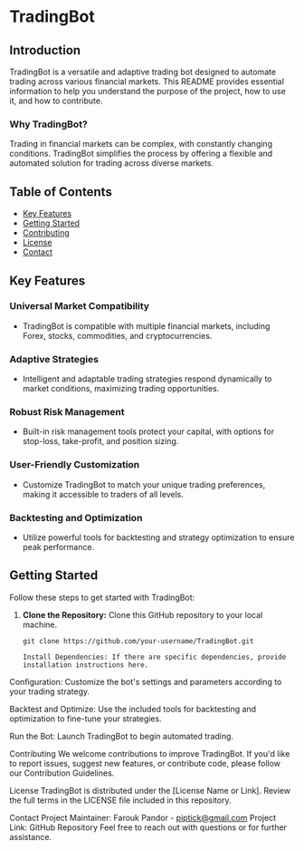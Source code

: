 # TradingBot

## Introduction

TradingBot is a versatile and adaptive trading bot designed to automate trading across various financial markets. This README provides essential information to help you understand the purpose of the project, how to use it, and how to contribute.

### Why TradingBot?

Trading in financial markets can be complex, with constantly changing conditions. TradingBot simplifies the process by offering a flexible and automated solution for trading across diverse markets.

## Table of Contents

- [Key Features](#key-features)
- [Getting Started](#getting-started)
- [Contributing](#contributing)
- [License](#license)
- [Contact](#contact)

## Key Features

### Universal Market Compatibility

- TradingBot is compatible with multiple financial markets, including Forex, stocks, commodities, and cryptocurrencies.

### Adaptive Strategies

- Intelligent and adaptable trading strategies respond dynamically to market conditions, maximizing trading opportunities.

### Robust Risk Management

- Built-in risk management tools protect your capital, with options for stop-loss, take-profit, and position sizing.

### User-Friendly Customization

- Customize TradingBot to match your unique trading preferences, making it accessible to traders of all levels.

### Backtesting and Optimization

- Utilize powerful tools for backtesting and strategy optimization to ensure peak performance.

## Getting Started

Follow these steps to get started with TradingBot:

1. **Clone the Repository:** Clone this GitHub repository to your local machine.

   ```shell
   git clone https://github.com/your-username/TradingBot.git

   Install Dependencies: If there are specific dependencies, provide installation instructions here.

Configuration: Customize the bot's settings and parameters according to your trading strategy.

Backtest and Optimize: Use the included tools for backtesting and optimization to fine-tune your strategies.

Run the Bot: Launch TradingBot to begin automated trading.

Contributing
We welcome contributions to improve TradingBot. If you'd like to report issues, suggest new features, or contribute code, please follow our Contribution Guidelines.

License
TradingBot is distributed under the [License Name or Link]. Review the full terms in the LICENSE file included in this repository.

Contact
Project Maintainer: Farouk Pandor - piptick@gmail.com
Project Link: GitHub Repository
Feel free to reach out with questions or for further assistance.

